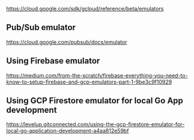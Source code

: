 https://cloud.google.com/sdk/gcloud/reference/beta/emulators

## Pub/Sub emulator

https://cloud.google.com/pubsub/docs/emulator

## Using Firebase emulator

https://medium.com/from-the-scratch/firebase-everything-you-need-to-know-to-setup-firebase-and-gcp-emulators-part-1-9be3c9f10929

## Using GCP Firestore emulator for local Go App development

https://levelup.gitconnected.com/using-the-gcp-firestore-emulator-for-local-go-application-development-a4aa812e59bf
